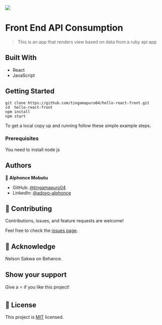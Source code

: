![](https://img.shields.io/badge/Microverse-blueviolet)



# Front End API Consumption

> This is an app that renders view based on data from a ruby api app


## Built With

- React
- JavaScript


## Getting Started


    git clone https://github.com/tingamapuro04/hello-react-front.git
    cd  hello-react-front
    npm install
    npm start
    


To get a local copy up and running follow these simple example steps.

### Prerequisites
You need to install node js


## Authors

👤 **Alphonce Mobutu**

- GitHub: [@tingamapuro04](https://github.com/tingamapuro04)
- LinkedIn: [@adoyo-alphonce](https://www.linkedin.com/in/adoyo-alphonce/)


## 🤝 Contributing

Contributions, issues, and feature requests are welcome!

Feel free to check the [issues page](../../issues/).

## 🤝 Acknowledge

 Nelson Sakwa on Behance.

## Show your support

Give a ⭐️ if you like this project!


## 📝 License

This project is [MIT](./MIT.md) licensed.

